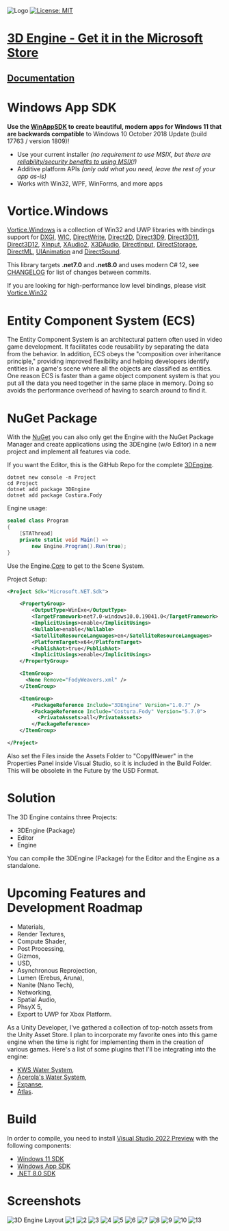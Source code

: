 
![Logo](https://raw.githubusercontent.com/CanTalat-Yakan/3DEngine/master/3DEngine_Logo.png)
[![License: MIT](https://img.shields.io/badge/License-MIT-green.svg)](https://github.com/CanTalat-Yakan/3DEngine/blob/master/LICENSE) 
# [3D Engine - Get it in the Microsoft Store](https://www.microsoft.com/store/apps/9NFSX6JPV0PS)
## [Documentation](https://engine3d.gitbook.io/wiki/) 

# Windows App SDK

**Use the [WinAppSDK](https://github.com/microsoft/WindowsAppSDK) to create beautiful, modern apps for Windows 11 that are backwards compatible** to Windows 10 October 2018 Update (build 17763 / version 1809)!

* Use your current installer *(no requirement to use MSIX, but there are [reliability/security benefits to using MSIX](https://docs.microsoft.com/windows/msix/overview#key-features)!)*
* Additive platform APIs *(only add what you need, leave the rest of your app as-is)*
* Works with Win32, WPF, WinForms, and more apps

# Vortice.Windows

[Vortice.Windows](https://github.com/amerkoleci/Vortice.Windows) is a collection of Win32 and UWP libraries with bindings support for [DXGI](https://docs.microsoft.com/en-us/windows/desktop/direct3ddxgi/d3d10-graphics-programming-guide-dxgi), [WIC](https://docs.microsoft.com/en-us/windows/desktop/wic/-wic-lh), [DirectWrite](https://docs.microsoft.com/en-us/windows/desktop/directwrite/direct-write-portal), [Direct2D](https://docs.microsoft.com/en-us/windows/desktop/direct2d/direct2d-portal), [Direct3D9](https://docs.microsoft.com/en-us/windows/win32/direct3d9/dx9-graphics), [Direct3D11](https://docs.microsoft.com/en-us/windows/desktop/direct3d11/atoc-dx-graphics-direct3d-11), [Direct3D12](https://docs.microsoft.com/en-us/windows/desktop/direct3d12/directx-12-programming-guide), [XInput](https://docs.microsoft.com/en-us/windows/win32/xinput/getting-started-with-xinput), [XAudio2](https://docs.microsoft.com/en-us/windows/win32/xaudio2/xaudio2-introduction), [X3DAudio](https://docs.microsoft.com/it-it/windows/win32/xaudio2/x3daudio), [DirectInput](https://docs.microsoft.com/en-us/previous-versions/windows/desktop/ee416842(v=vs.85)), [DirectStorage](https://devblogs.microsoft.com/directx/landing-page/), [DirectML](https://docs.microsoft.com/en-us/windows/ai/directml/dml-intro), [UIAnimation](https://docs.microsoft.com/en-us/windows/win32/api/_uianimation) and [DirectSound](https://learn.microsoft.com/en-us/previous-versions/windows/desktop/bb318665(v=vs.85)).

This library targets **.net7.0** and **.net8.0** and uses modern C# 12, see [CHANGELOG](https://github.com/amerkoleci/Vortice.Windows/blob/main/CHANGELOG.md) for list of changes between commits.

If you are looking for high-performance low level bindings, please visit [Vortice.Win32](https://github.com/amerkoleci/Vortice.Win32)

# Entity Component System (ECS)

The Entity Component System is an architectural pattern often used in video game development. It facilitates code reusability by separating the data from the behavior. In addition, ECS obeys the "composition over inheritance principle," providing improved flexibility and helping developers identify entities in a game's scene where all the objects are classified as entities. One reason ECS is faster than a game object component system is that you put all the data you need together in the same place in memory. Doing so avoids the performance overhead of having to search around to find it.

# NuGet Package
With the [NuGet](https://www.nuget.org/packages/3DEngine/) you can also only get the Engine with the NuGet Package Manager and create applications using the 3DEngine (w/o Editor) in a new project and implement all features via code.

If you want the Editor, this is the GitHub Repo for the complete [3DEngine](https://github.com/CanTalat-Yakan/3DEngine/tree/master).

```Batch
dotnet new console -n Project
cd Project
dotnet add package 3DEngine
dotnet add package Costura.Fody
```

Engine usage: 

```C#
sealed class Program
{
    [STAThread]
    private static void Main() =>
        new Engine.Program().Run(true);
}
```

Use the Engine.[Core](https://engine3d.gitbook.io/wiki/engine/core) to get to the Scene System.

Project Setup:

```XML
<Project Sdk="Microsoft.NET.Sdk">

	<PropertyGroup>
		<OutputType>WinExe</OutputType>
		<TargetFramework>net7.0-windows10.0.19041.0</TargetFramework>
		<ImplicitUsings>enable</ImplicitUsings>
		<Nullable>enable</Nullable>
		<SatelliteResourceLanguages>en</SatelliteResourceLanguages>
		<PlatformTarget>x64</PlatformTarget>
		<PublishAot>true</PublishAot>
		<ImplicitUsings>enable</ImplicitUsings>
	</PropertyGroup>

	<ItemGroup>
	  <None Remove="FodyWeavers.xml" />
	</ItemGroup>

	<ItemGroup>
		<PackageReference Include="3DEngine" Version="1.0.7" />
		<PackageReference Include="Costura.Fody" Version="5.7.0">
		  <PrivateAssets>all</PrivateAssets>
		</PackageReference>
	</ItemGroup>

</Project>
```

Also set the Files inside the Assets Folder to "CopyIfNewer" in the Properties Panel inside Visual Studio, so it is included in the Build Folder. This will be obsolete in the Future by the USD Format.

# Solution
The 3D Engine contains three Projects: 
* 3DEngine (Package)
* Editor
* Engine
 
You can compile the 3DEngine (Package) for the Editor and the Engine as a standalone. 

# Upcoming Features and Development Roadmap

* Materials,
* Render Textures,
* Compute Shader,
* Post Processing,
* Gizmos,
* USD,
* Asynchronous Reprojection,
* Lumen (Erebus, Aruna),
* Nanite (Nano Tech),
* Networking,
* Spatial Audio,
* PhsyX 5,
* Export to UWP for Xbox Platform.

As a Unity Developer, I've gathered a collection of top-notch assets from the Unity Asset Store. I plan to incorporate my favorite ones into this game engine when the time is right for implementing them in the creation of various games. Here's a list of some plugins that I'll be integrating into the engine:

* [KWS Water System](https://assetstore.unity.com/packages/tools/particles-effects/kws-water-system-hdrp-rendering-205007),
* [Acerola's Water System](https://github.com/GarrettGunnell/Water),
* [Expanse](https://assetstore.unity.com/packages/tools/particles-effects/expanse-volumetric-skies-clouds-and-atmospheres-in-hdrp-192456),
* [Atlas](https://assetstore.unity.com/packages/tools/terrain/atlas-terrain-editor-207568).

# Build
In order to compile, you need to install [Visual Studio 2022 Preview](https://visualstudio.microsoft.com/vs) with the following components:

*  [Windows 11 SDK](https://developer.microsoft.com/en-us/windows/downloads/windows-sdk)
*  [Windows App SDK](https://learn.microsoft.com/en-us/windows/apps/windows-app-sdk/downloads)
*  [.NET 8.0 SDK](https://dotnet.microsoft.com/en-us/download/dotnet/8.0)

# Screenshots
![3D Engine Layout](https://raw.githubusercontent.com/CanTalat-Yakan/3DEngine/master/Screenshots/Layout.png)
![1](https://raw.githubusercontent.com/CanTalat-Yakan/3DEngine/master/Screenshots/Screenshot_1.png)
![2](https://raw.githubusercontent.com/CanTalat-Yakan/3DEngine/master/Screenshots/Screenshot_2.png)
![3](https://raw.githubusercontent.com/CanTalat-Yakan/3DEngine/master/Screenshots/Screenshot_3.png)
![4](https://raw.githubusercontent.com/CanTalat-Yakan/3DEngine/master/Screenshots/Screenshot_4.png)
![5](https://raw.githubusercontent.com/CanTalat-Yakan/3DEngine/master/Screenshots/Screenshot_5.png)
![6](https://raw.githubusercontent.com/CanTalat-Yakan/3DEngine/master/Screenshots/Screenshot_6.png)
![7](https://raw.githubusercontent.com/CanTalat-Yakan/3DEngine/master/Screenshots/Screenshot_7.png)
![8](https://raw.githubusercontent.com/CanTalat-Yakan/3DEngine/master/Screenshots/Screenshot_8.png)
![9](https://raw.githubusercontent.com/CanTalat-Yakan/3DEngine/master/Screenshots/Screenshot_9.png)
![10](https://raw.githubusercontent.com/CanTalat-Yakan/3DEngine/master/Screenshots/Screenshot_10.png)
![13](https://raw.githubusercontent.com/CanTalat-Yakan/3DEngine/master/Screenshots/Screenshot_Folder.png)
